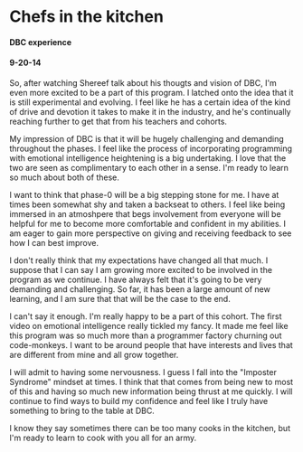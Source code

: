 
# Chefs in the kitchen
#### DBC experience
#### 9-20-14

So, after watching Shereef talk about his thougts and vision of DBC, I'm even more excited to be a part of this program. I latched onto the idea that it is still experimental and evolving. I feel like he has a certain idea of the kind of drive and devotion it takes to make it in the industry, and he's continually reaching further to get that from his teachers and cohorts.

My impression of DBC is that it will be hugely challenging and demanding throughout the phases. I feel like the process of incorporating programming with emotional intelligence heightening is a big undertaking. I love that the two are seen as complimentary to each other in a sense. I'm ready to learn so much about both of these.

I want to think that phase-0 will be a big stepping stone for me. I have at times been somewhat shy and taken a backseat to others. I feel like being immersed in an atmoshpere that begs involvement from everyone will be helpful for me to become more comfortable and confident in my abilities. I am eager to gain more perspective on giving and receiving feedback to see how I can best improve.

I don't really think that my expectations have changed all that much. I suppose that I can say I am growing more excited to be involved in the program as we continue. I have always felt that it's going to be very demanding and challenging. So far, it has been a large amount of new learning, and I am sure that that will be the case to the end.

I can't say it enough. I'm really happy to be a part of this cohort. The first video on emotional intelligence really tickled my fancy. It made me feel like this program was so much more than a programmer factory churning out code-monkeys. I want to be around people that have interests and lives that are different from mine and all grow together.

I will admit to having some nervousness. I guess I fall into the "Imposter Syndrome" mindset at times. I think that that comes from being new to most of this and having so much new information being thrust at me quickly. I will continue to find ways to build my confidence and feel like I truly have something to bring to the table at DBC.

I know they say sometimes there can be too many cooks in the kitchen, but I'm ready to learn to cook with you all for an army.





